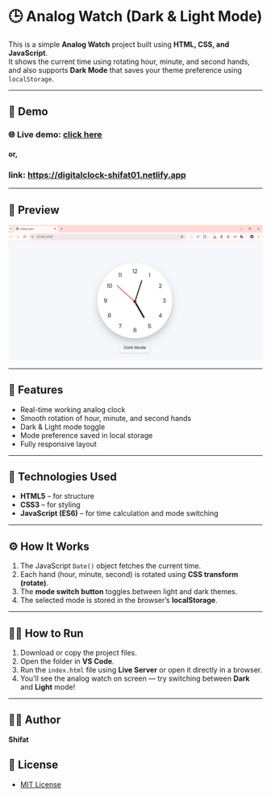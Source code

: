 # 🕒 Analog Watch (Dark & Light Mode)

This is a simple **Analog Watch** project built using **HTML, CSS, and JavaScript**.  
It shows the current time using rotating hour, minute, and second hands, and also supports **Dark Mode** that saves your theme preference using `localStorage`.

---
## 🚀 Demo

### 🌐 Live demo: [click here](https://digitalclock-shifat01.netlify.app/)

#### or, 

### link: https://digitalclock-shifat01.netlify.app
---

## 📸 Preview
![Analog Clock Preview](images/Screenshot.png)

---

## 🚀 Features
- Real-time working analog clock  
- Smooth rotation of hour, minute, and second hands  
- Dark & Light mode toggle  
- Mode preference saved in local storage  
- Fully responsive layout  

---

## 🧠 Technologies Used
- **HTML5** – for structure  
- **CSS3** – for styling  
- **JavaScript (ES6)** – for time calculation and mode switching  

---

## ⚙️ How It Works
1. The JavaScript `Date()` object fetches the current time.  
2. Each hand (hour, minute, second) is rotated using **CSS transform (rotate)**.  
3. The **mode switch button** toggles between light and dark themes.  
4. The selected mode is stored in the browser’s **localStorage**.

---

## 🏃‍♂️ How to Run
1. Download or copy the project files.  
2. Open the folder in **VS Code**.  
3. Run the `index.html` file using **Live Server** or open it directly in a browser.  
4. You’ll see the analog watch on screen — try switching between **Dark** and **Light** mode!

---
## 🧑‍💻 Author
**Shifat**

## 📝 License
- [MIT License](LICENSE)
